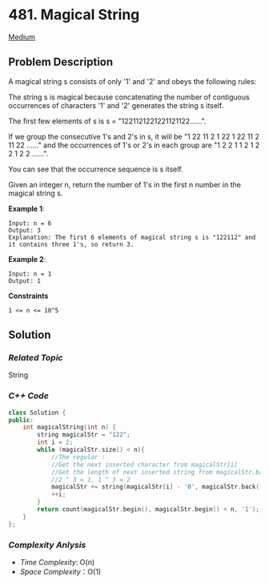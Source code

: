 # 481. Magical String
[Medium](https://leetcode.com/problems/magical-string/description/)


## Problem Description

A magical string s consists of only '1' and '2' and obeys the following rules:

The string s is magical because concatenating the number of contiguous occurrences of characters '1' and '2' generates the string s itself.

The first few elements of s is s = "1221121221221121122……". 

If we group the consecutive 1's and 2's in s, it will be "1 22 11 2 1 22 1 22 11 2 11 22 ......" and the occurrences of 1's or 2's in each group are "1 2 2 1 1 2 1 2 2 1 2 2 ......". 

You can see that the occurrence sequence is s itself.

Given an integer n, return the number of 1's in the first n number in the magical string s.

**Example 1**:
```
Input: n = 6
Output: 3
Explanation: The first 6 elements of magical string s is "122112" and it contains three 1's, so return 3.
```
**Example 2**:
```
Input: n = 1
Output: 1
```

**Constraints**
```
1 <= n <= 10^5
```

## Solution

### _Related Topic_
   String

### _C++ Code_
```cpp
class Solution {
public:
    int magicalString(int n) {
        string magicalStr = "122";
        int i = 2;
        while (magicalStr.size() < n){
            //The regular : 
            //Get the next inserted character from magicalStr[i]
            //Get the length of next inserted string from magicalStr.back()
            //2 ^ 3 = 1, 1 ^ 3 = 2
            magicalStr += string(magicalStr[i] - '0', magicalStr.back() ^ 3);
            ++i;
        }
        return count(magicalStr.begin(), magicalStr.begin() + n, '1');
    }
};
```

### _Complexity Anlysis_
- _Time Complexity_: O(n)
- _Space Complexity_：O(1)
